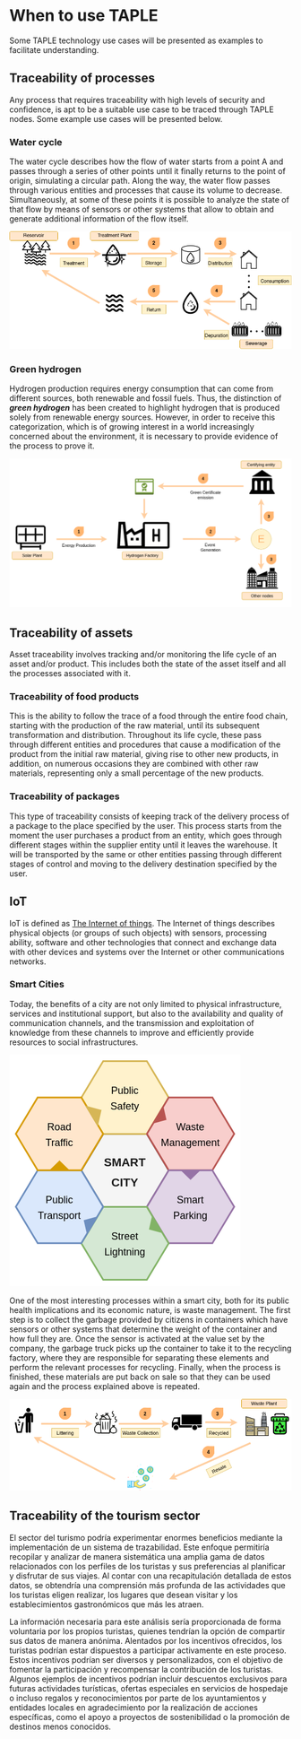 # When to use TAPLE

Some TAPLE technology use cases will be presented as examples to facilitate understanding.

## Traceability of processes

Any process that requires traceability with high levels of security and confidence, is apt to be a suitable use case to be traced through TAPLE nodes. Some example use cases will be presented below.

### Water cycle

The water cycle describes how the flow of water starts from a point A and passes through a series of other points until it finally returns to the point of origin, simulating a circular path. Along the way, the water flow passes through various entities and processes that cause its volume to decrease. Simultaneously, at some of these points it is possible to analyze the state of that flow by means of sensors or other systems that allow to obtain and generate additional information of the flow itself.

![Diagram Water cycle](../img/water_cycle.png)

### Green hydrogen

Hydrogen production requires energy consumption that can come from different sources, both renewable and fossil fuels. Thus, the distinction of ***green hydrogen*** has been created to highlight hydrogen that is produced solely from renewable energy sources. However, in order to receive this categorization, which is of growing interest in a world increasingly concerned about the environment, it is necessary to provide evidence of the process to prove it.

![Diagram Green Hydrogen](../img/green_hydrogen.png)

## Traceability of assets

Asset traceability involves tracking and/or monitoring the life cycle of an asset and/or product. This includes both the state of the asset itself and all the processes associated with it.

### Traceability of food products

This is the ability to follow the trace of a food through the entire food chain, starting with the production of the raw material, until its subsequent transformation and distribution. Throughout its life cycle, these pass through different entities and procedures that cause a modification of the product from the initial raw material, giving rise to other new products, in addition, on numerous occasions they are combined with other raw materials, representing only a small percentage of the new products.

### Traceability of packages

This type of traceability consists of keeping track of the delivery process of a package to the place specified by the user. This process starts from the moment the user purchases a product from an entity, which goes through different stages within the supplier entity until it leaves the warehouse. It will be transported by the same or other entities passing through different stages of control and moving to the delivery destination specified by the user.

## IoT

IoT is defined as [The Internet of things](https://en.wikipedia.org/wiki/Internet_of_things). The Internet of things describes physical objects (or groups of such objects) with sensors, processing ability, software and other technologies that connect and exchange data with other devices and systems over the Internet or other communications networks.

### Smart Cities

Today, the benefits of a city are not only limited to physical infrastructure, services and institutional support, but also to the availability and quality of communication channels, and the transmission and exploitation of knowledge from these channels to improve and efficiently provide resources to social infrastructures. 

![Top case uses Smart Cities](../img/smart_city_top_use_cases.png)

One of the most interesting processes within a smart city, both for its public health implications and its economic nature, is waste management. The first step is to collect the garbage provided by citizens in containers which have sensors or other systems that determine the weight of the container and how full they are. Once the sensor is activated at the value set by the company, the garbage truck picks up the container to take it to the recycling factory, where they are responsible for separating these elements and perform the relevant processes for recycling. Finally, when the process is finished, these materials are put back on sale so that they can be used again and the process explained above is repeated. 

![Waste Management](../img/waste_management.png)

## Traceability of the tourism sector
El sector del turismo podría experimentar enormes beneficios mediante la implementación de un sistema de trazabilidad. Este enfoque permitiría recopilar y analizar de manera sistemática una amplia gama de datos relacionados con los perfiles de los turistas y sus preferencias al planificar y disfrutar de sus viajes. Al contar con una recapitulación detallada de estos datos, se obtendría una comprensión más profunda de las actividades que los turistas eligen realizar, los lugares que desean visitar y los establecimientos gastronómicos que más les atraen.

La información necesaria para este análisis sería proporcionada de forma voluntaria por los propios turistas, quienes tendrían la opción de compartir sus datos de manera anónima. Alentados por los incentivos ofrecidos, los turistas podrían estar dispuestos a participar activamente en este proceso. Estos incentivos podrían ser diversos y personalizados, con el objetivo de fomentar la participación y recompensar la contribución de los turistas. Algunos ejemplos de incentivos podrían incluir descuentos exclusivos para futuras actividades turísticas, ofertas especiales en servicios de hospedaje o incluso regalos y reconocimientos por parte de los ayuntamientos y entidades locales en agradecimiento por la realización de acciones específicas, como el apoyo a proyectos de sostenibilidad o la promoción de destinos menos conocidos.